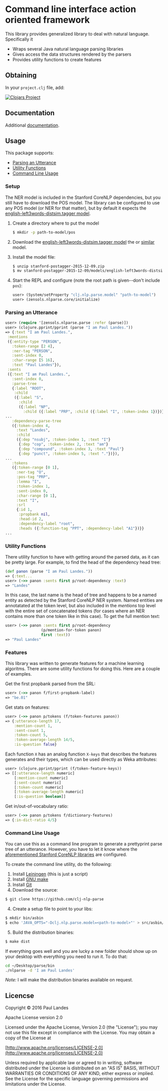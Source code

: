 Command line interface action oriented framework
================================================

This library provides generalized library to deal with natural language.
Specifically it
* Wraps several Java natural language parsing libraries
* Gives access the data structures rendered by the parsers
* Provides utility functions to create features

Obtaining
---------
In your `project.clj` file, add:

[![Clojars Project](https://clojars.org/com.zensols.nlp/parse/latest-version.svg)](https://clojars.org/com.zensols.nlp/parse/)

Documentation
-------------
Additional [documentation](https://plandes.github.io/clj-nlp-parse/codox/index.html).

Usage
-----
This package supports:
* [Parsing an Utterance](#parsing-an-utterance)
* [Utility Functions](#utility-functions)
* [Command Line Usage](#command-line-usage)

### Setup
The NER model is included in the Stanford CoreNLP dependencies, but you still
have to download the POS model.  The library can be configured to use any POS
model (or NER for that matter), but by default it expects the
[english-left3words-distsim.tagger model](http://nlp.stanford.edu/software/pos-tagger-faq.shtml).

1. Create a directory where to put the model
   ```bash
   $ mkdir -p path-to-model/pos
   ```

2. Download the [english-left3words-distsim.tagger model](http://nlp.stanford.edu/software/stanford-postagger-2015-12-09.zip)
   the or [similar](http://nlp.stanford.edu/software/tagger.shtml#Download) model.

3. Install the model file:
   ```bash
   $ unzip stanford-postagger-2015-12-09.zip
   $ mv stanford-postagger-2015-12-09/models/english-left3words-distsim.tagger path-to-model/pos
   ```

4. Start the REPL and configure (note the root path is given--don't include `pos`):
   ```clojure
   user> (System/setProperty "clj.nlp.parse.model" "path-to-model")
   user> (zensols.nlparse.core/initialize)
   ```

### Parsing an Utterance
```clojure
user> (require '[zensols.nlparse.parse :refer (parse)])
user> (clojure.pprint/pprint (parse "I am Paul Landes."))
=> {:text "I am Paul Landes.",
 :mentions
 ({:entity-type "PERSON",
   :token-range [2 4],
   :ner-tag "PERSON",
   :sent-index 0,
   :char-range [5 16],
   :text "Paul Landes"}),
 :sents
 ({:text "I am Paul Landes.",
   :sent-index 0,
   :parse-tree
   {:label "ROOT",
    :child
    ({:label "S",
      :child
      ({:label "NP",
        :child ({:label "PRP", :child ({:label "I", :token-index 1})})}
...
   :dependency-parse-tree
   ({:token-index 4,
     :text "Landes",
     :child
     ({:dep "nsubj", :token-index 1, :text "I"}
      {:dep "cop", :token-index 2, :text "am"}
      {:dep "compound", :token-index 3, :text "Paul"}
      {:dep "punct", :token-index 5, :text "."})}),
...
   :tokens
   ({:token-range [0 1],
     :ner-tag "O",
     :pos-tag "PRP",
     :lemma "I",
     :token-index 1,
     :sent-index 0,
     :char-range [0 1],
     :text "I",
     :srl
     {:id 1,
      :propbank nil,
      :head-id 2,
      :dependency-label "root",
      :heads ({:function-tag "PPT", :dependency-label "A1"})}}
...
```

### Utility Functions

There utility function to have with getting around the parsed data, as it can
be pretty large.  For example, to find the head of the dependency head tree:
```clojure
(def panon (parse "I am Paul Landes."))
=> {:text...
user> (->> panon :sents first p/root-dependency :text)
=> "Landes"
```

In this case, the last name is the head of tree and happens to be a named
entity as detected by the Stanford CoreNLP NER system.  Named entities are
annotatated at the token level, but also included in the *mentions* top level
with the entire set of concatenated tokens (for cases where an NER contains
more than one token like in this case).  To get the full mention text:
```clojure
user> (->> panon :sents first p/root-dependency
                (p/mention-for-token panon)
                first :text))
=> "Paul Landes"
```

### Features

This library was written to generate features for a machine learning
algoritms.  There are some utility functions for doing this.  Here are a couple
of examples.

Get the first propbank parsed from the SRL:
```clojure
user> (->> panon f/first-propbank-label)
=> "be.01"
```

Get stats on features:
```clojure
user> (->> panon p/tokens (f/token-features panon))
=> {:utterance-length 17,
    :mention-count 1,
	:sent-count 1,
	:token-count 5,
	:token-average-length 14/5,
	:is-question false}
```

Each function `X` has an analog function `X-keys` that describes the features
generates and their types, which can be used directly as Weka attributes:
```clojure
user> (clojure.pprint/pprint (f/token-feature-keys))
=> [[:utterance-length numeric]
    [:mention-count numeric]
	[:sent-count numeric]
	[:token-count numeric]
	[:token-average-length numeric]
	[:is-question boolean]]
```

Get in/out-of-vocabulary ratio:
```clojure
user> (->> panon p/tokens f/dictionary-features)
=> {:in-dict-ratio 4/5}
```

### Command Line Usage

You can use this as a command line program to generate a prettyprint parse tree
of an utterance.  However, you have to let it know where the
[aforementioned Stanford CoreNLP libraries](#setup) are configured.

To create the command line utility, do the following:

1. Install [Leiningen](http://leiningen.org) (this is just a script)
2. Install [GNU make](https://www.gnu.org/software/make/)
3. Install [Git](https://git-scm.com)
3. Download the source:
```bash
$ git clone https://github.com/clj-nlp-parse
```
4. Create a setup file to point to your libs:
```bash
$ mkdir bin/asbin
$ echo 'JAVA_OPTS="-Dclj.nlp.parse.model=<path-to-model>"' > src/asbin/setupenv
```
5. Build the distribution binaries:
```bash
$ make dist
```

If everything goes well and you are lucky a new folder should show up on your
desktop with everything you need to run it.  To do that:
```bash
cd ~/Desktop/parse/bin
./nlparse -d 'I am Paul Landes'
```

*Note:* I will make the distribution binaries available on request.

Licencse
--------
Copyright © 2016 Paul Landes

Apache License version 2.0

Licensed under the Apache License, Version 2.0 (the "License");
you may not use this file except in compliance with the License.
You may obtain a copy of the License at

[http://www.apache.org/licenses/LICENSE-2.0](http://www.apache.org/licenses/LICENSE-2.0)

Unless required by applicable law or agreed to in writing, software
distributed under the License is distributed on an "AS IS" BASIS,
WITHOUT WARRANTIES OR CONDITIONS OF ANY KIND, either express or implied.
See the License for the specific language governing permissions and
limitations under the License.
